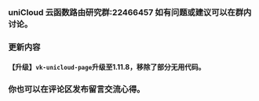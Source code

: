 ### uniCloud 云函数路由研究群:22466457 如有问题或建议可以在群内讨论。
###  更新内容
#### 【升级】`vk-unicloud-page`升级至1.11.8，移除了部分无用代码。

### 你也可以在评论区发布留言交流心得。